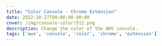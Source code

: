 ```yaml
---
title: "Color Console - Chrome Extension"
date: 2022-10-27T00:00:00-00:00
cover: /img/console-color/512.png
description: Change the color of the AWS console.
tags: ['aws', 'console', 'color', 'chrome', 'extension']
---
```

